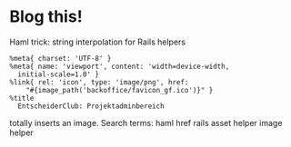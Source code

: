 # Blog this!

Haml trick: string interpolation for Rails helpers
```
%meta{ charset: 'UTF-8' }
%meta{ name: 'viewport', content: 'width=device-width,
  initial-scale=1.0' }
%link{ rel: 'icon', type: 'image/png', href:
    "#{image_path('backoffice/favicon_gf.ico')}" }
%title
  EntscheiderClub: Projektadminbereich
```
totally inserts an image.
Search terms: haml href rails asset helper image helper

